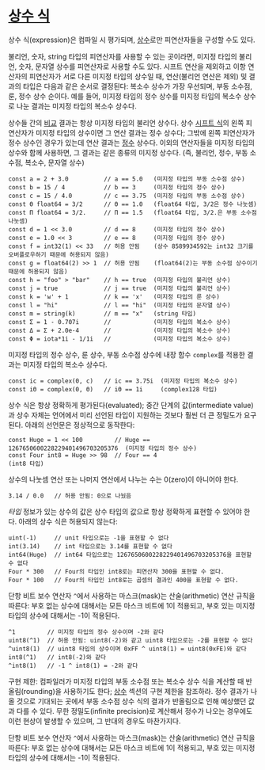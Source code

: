 # [상수 식](#constant-expressions)

상수 식(expression)은 컴파일 시 평가되며, [상수](/Constants/)로만 피연산자들을 구성할 수도 있다.

불리언, 숫자, string 타입의 피연산자를 사용할 수 있는 곳이라면, 미지정 타입의 불리언, 숫자, 문자열 상수를 피연산자로 사용할 수도 있다. 시프트 연산을 제외하고 이항 연산자의 피연산자가 서로 다른 미지정 타입의 상수일 때, 연산(불리언 연산은 제외) 및 결과의 타입은 다음과 같은 순서로 결정된다: 복소수 상수가 가장 우선되며, 부동 소수점, 룬, 정수 상수 순이다. 예를 들어, 미지정 타입의 정수 상수를 미지정 타입의 복소수 상수로 나눈 결과는 미지정 타입의 복소수 상수다.

상수들 간의 [비교](/Expressions/comparison_operators.html) 결과는 항상 미지정 타입의 불리언 상수다. 상수 [시프트 식](/Expressions/operators.html)의 왼쪽 피연산자가 미지정 타입의 상수이면 그 연산 결과는 정수 상수다; 그밖에 왼쪽 피연산자가 정수 상수인 경우가 있는데 연산 결과는 [정수](/Types/numeric_types.html) 상수다. 이외의 연산자들을 미지정 타입의 상수와 함께 사용하면, 그 결과는 같은 종류의 미지정 상수다. (즉, 불리언, 정수, 부동 소수점, 복소수, 문자열 상수)

```
const a = 2 + 3.0          // a == 5.0   (미지정 타입의 부동 소수점 상수)
const b = 15 / 4           // b == 3     (미지정 타입의 정수 상수)
const c = 15 / 4.0         // c == 3.75  (미지정 타입의 부동 소수점 상수)
const Θ float64 = 3/2      // Θ == 1.0   (float64 타입, 3/2은 정수 나눗셈)
const Π float64 = 3/2.     // Π == 1.5   (float64 타입, 3/2.은 부동 소수점 나눗셈)
const d = 1 << 3.0         // d == 8     (미지정 타입의 정수 상수)
const e = 1.0 << 3         // e == 8     (미지정 타입의 정수 상수)
const f = int32(1) << 33   // 허용 안됨    (상수 8589934592는 int32 크기를 오버플로우하기 때문에 허용되지 않음)
const g = float64(2) >> 1  // 허용 안됨    (float64(2)는 부동 소수점 상수이기 때문에 허용되지 않음)
const h = "foo" > "bar"    // h == true  (미지정 타입의 불리언 상수)
const j = true             // j == true  (미지정 타입의 불리언 상수)
const k = 'w' + 1          // k == 'x'   (미지정 타입의 룬 상수)
const l = "hi"             // l == "hi"  (미지정 타입의 문자열 상수)
const m = string(k)        // m == "x"   (string 타입)
const Σ = 1 - 0.707i       //            (미지정 타입의 복소수 상수)
const Δ = Σ + 2.0e-4       //            (미지정 타입의 복소수 상수)
const Φ = iota*1i - 1/1i   //            (미지정 타입의 복소수 상수)
```

미지정 타입의 정수 상수, 룬 상수, 부동 소수점 상수에 내장 함수 `complex`를 적용한 결과는 미지정 타입의 복소수 상수다.

```
const ic = complex(0, c)   // ic == 3.75i  (미지정 타입의 복소수 상수)
const iΘ = complex(0, Θ)   // iΘ == 1i     (complex128 타입)
```

상수 식은 항상 정확하게 평가된다(evaluated); 중간 단계의 값(intermediate value)과 상수 자체는 언어에서 미리 선언된 타입이 지원하는 것보다 훨씬 더 큰 정밀도가 요구된다. 아래의 선언문은 정상적으로 동작한다:

```
const Huge = 1 << 100         // Huge == 1267650600228229401496703205376  (미지정 타입의 정수 상수)
const Four int8 = Huge >> 98  // Four == 4                                (int8 타입)
```

상수의 나눗셈 연산 또는 나머지 연산에서 나누는 수는 0(zero)이 아니어야 한다.

```
3.14 / 0.0   // 허용 안됨: 0으로 나눴음
```

*타입* 정보가 있는 상수의 값은 상수 타입의 값으로 항상 정확하게 표현할 수 있어야 한다. 아래의 상수 식은 허용되지 않는다:

```
uint(-1)     // unit 타입으로는 -1을 표현할 수 없다
int(3.14)    // int 타입으로는 3.14를 표현할 수 없다
int64(Huge)  // int64 타입으로는 1267650600228229401496703205376을 표현할 수 없다
Four * 300   // Four의 타입인 int8로는 피연산자 300을 표현할 수 없다.
Four * 100   // Four의 타입인 int8로는 곱셈의 결과인 400을 표현할 수 없다.
```

단항 비트 보수 연산자 `^`에서 사용하는 마스크(mask)는 산술(arithmetic) 연산 규칙을 따른다: 부호 없는 상수에 대해서는 모든 마스크 비트에 1이 적용되고, 부호 있는 미지정 타입의 상수에 대해서는 -1이 적용된다.

```
^1         // 미지정 타입의 정수 상수이며 -2와 같다
uint8(^1)  // 허용 안됨: uint8(-2)와 같고 uint8 타입으로는 -2를 표현할 수 없다
^uint8(1)  // uint8 타입의 상수이며 0xFF ^ uint8(1) = uint8(0xFE)와 같다
int8(^1)   // int8(-2)와 같다
^int8(1)   // -1 ^ int8(1) = -2와 같다
```

구현 제한: 컴파일러가 미지정 타입의 부동 소수점 또는 복소수 상수 식을 계산할 때 반올림(rounding)을 사용하기도 한다; [상수](/Constants/) 섹션의 구현 제한을 참조하라. 정수 결과가 나올 것으로 기대되는 곳에서 부동 소수점 상수 식의 결과가 반올림으로 인해 예상했던 값과 다를 수 있다. 무한 정밀도(infinite precision)로 계산해서 정수가 나오는 경우에도 이런 현상이 발생할 수 있으며, 그 반대의 경우도 마찬가지다.

단항 비트 보수 연산자 `^`에서 사용하는 마스크(mask)는 산술(arithmetic) 연산 규칙을 따른다: 부호 없는 상수에 대해서는 모든 마스크 비트에 1이 적용되고, 부호 있는 미지정 타입의 상수에 대해서는 -1이 적용된다.
